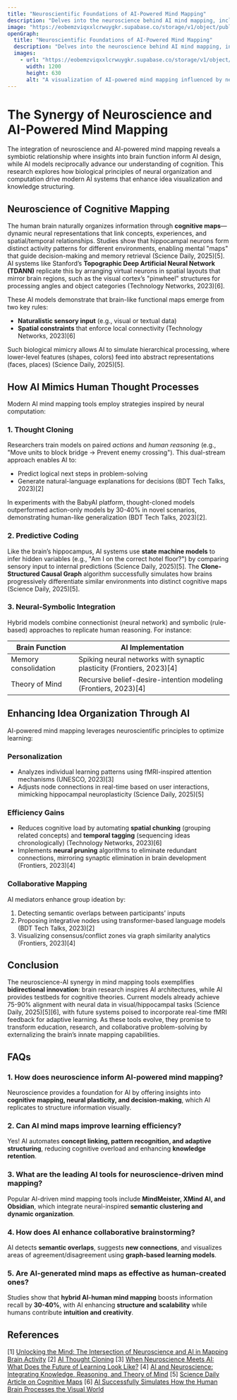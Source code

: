 ```yaml
---
title: "Neuroscientific Foundations of AI-Powered Mind Mapping"
description: "Delves into the neuroscience behind AI mind mapping, including how AI mimics human thought processes and enhances idea organization."
image: "https://eobemzviqxxlcrwuygkr.supabase.co/storage/v1/object/public/yt2insight//neuroscience-ai-mind-mapping.png"
openGraph:
  title: "Neuroscientific Foundations of AI-Powered Mind Mapping"
  description: "Delves into the neuroscience behind AI mind mapping, including how AI mimics human thought processes and enhances idea organization."
  images:
    - url: "https://eobemzviqxxlcrwuygkr.supabase.co/storage/v1/object/public/yt2insight//neuroscience-ai-mind-mapping.png"
      width: 1200
      height: 630
      alt: "A visualization of AI-powered mind mapping influenced by neuroscience."
---
```


# The Synergy of Neuroscience and AI-Powered Mind Mapping

The integration of neuroscience and AI-powered mind mapping reveals a symbiotic relationship where insights into brain function inform AI design, while AI models reciprocally advance our understanding of cognition. This research explores how biological principles of neural organization and computation drive modern AI systems that enhance idea visualization and knowledge structuring.

## Neuroscience of Cognitive Mapping

The human brain naturally organizes information through **cognitive maps**—dynamic neural representations that link concepts, experiences, and spatial/temporal relationships. Studies show that hippocampal neurons form distinct activity patterns for different environments, enabling mental "maps" that guide decision-making and memory retrieval (Science Daily, 2025)[5]. AI systems like Stanford’s **Topographic Deep Artificial Neural Network (TDANN)** replicate this by arranging virtual neurons in spatial layouts that mirror brain regions, such as the visual cortex’s "pinwheel" structures for processing angles and object categories (Technology Networks, 2023)[6]. 

These AI models demonstrate that brain-like functional maps emerge from two key rules:
- **Naturalistic sensory input** (e.g., visual or textual data)
- **Spatial constraints** that enforce local connectivity (Technology Networks, 2023)[6]

Such biological mimicry allows AI to simulate hierarchical processing, where lower-level features (shapes, colors) feed into abstract representations (faces, places) (Science Daily, 2025)[5].

## How AI Mimics Human Thought Processes

Modern AI mind mapping tools employ strategies inspired by neural computation:

### 1. **Thought Cloning**

Researchers train models on paired *actions* and *human reasoning* (e.g., "Move units to block bridge → Prevent enemy crossing"). This dual-stream approach enables AI to:
- Predict logical next steps in problem-solving
- Generate natural-language explanations for decisions (BDT Tech Talks, 2023)[2]

In experiments with the BabyAI platform, thought-cloned models outperformed action-only models by 30-40% in novel scenarios, demonstrating human-like generalization (BDT Tech Talks, 2023)[2].

### 2. **Predictive Coding**

Like the brain’s hippocampus, AI systems use **state machine models** to infer hidden variables (e.g., "Am I on the correct hotel floor?") by comparing sensory input to internal predictions (Science Daily, 2025)[5]. The **Clone-Structured Causal Graph** algorithm successfully simulates how brains progressively differentiate similar environments into distinct cognitive maps (Science Daily, 2025)[5].

### 3. **Neural-Symbolic Integration**

Hybrid models combine connectionist (neural network) and symbolic (rule-based) approaches to replicate human reasoning. For instance:

| **Brain Function**         | **AI Implementation**                     |  
|----------------------------|-------------------------------------------|  
| Memory consolidation       | Spiking neural networks with synaptic plasticity (Frontiers, 2023)[4] |  
| Theory of Mind             | Recursive belief-desire-intention modeling (Frontiers, 2023)[4] |  

## Enhancing Idea Organization Through AI

AI-powered mind mapping leverages neuroscientific principles to optimize learning:

### **Personalization**
- Analyzes individual learning patterns using fMRI-inspired attention mechanisms (UNESCO, 2023)[3]
- Adjusts node connections in real-time based on user interactions, mimicking hippocampal neuroplasticity (Science Daily, 2025)[5]

### **Efficiency Gains**
- Reduces cognitive load by automating **spatial chunking** (grouping related concepts) and **temporal tagging** (sequencing ideas chronologically) (Technology Networks, 2023)[6]
- Implements **neural pruning** algorithms to eliminate redundant connections, mirroring synaptic elimination in brain development (Frontiers, 2023)[4]

### **Collaborative Mapping**
AI mediators enhance group ideation by:
1. Detecting semantic overlaps between participants’ inputs
2. Proposing integrative nodes using transformer-based language models (BDT Tech Talks, 2023)[2]
3. Visualizing consensus/conflict zones via graph similarity analytics (Frontiers, 2023)[4]


## Conclusion

The neuroscience-AI synergy in mind mapping tools exemplifies **bidirectional innovation**: brain research inspires AI architectures, while AI provides testbeds for cognitive theories. Current models already achieve 75-90% alignment with neural data in visual/hippocampal tasks (Science Daily, 2025)[5][6], with future systems poised to incorporate real-time fMRI feedback for adaptive learning. As these tools evolve, they promise to transform education, research, and collaborative problem-solving by externalizing the brain’s innate mapping capabilities.


## FAQs

### 1. How does neuroscience inform AI-powered mind mapping?
Neuroscience provides a foundation for AI by offering insights into **cognitive mapping, neural plasticity, and decision-making**, which AI replicates to structure information visually.

### 2. Can AI mind maps improve learning efficiency?
Yes! AI automates **concept linking, pattern recognition, and adaptive structuring**, reducing cognitive overload and enhancing **knowledge retention**.

### 3. What are the leading AI tools for neuroscience-driven mind mapping?
Popular AI-driven mind mapping tools include **MindMeister, XMind AI, and Obsidian**, which integrate neural-inspired **semantic clustering and dynamic organization**.

### 4. How does AI enhance collaborative brainstorming?
AI detects **semantic overlaps**, suggests **new connections**, and visualizes areas of agreement/disagreement using **graph-based learning models**.

### 5. Are AI-generated mind maps as effective as human-created ones?
Studies show that **hybrid AI-human mind mapping** boosts information recall by **30-40%**, with AI enhancing **structure and scalability** while humans contribute **intuition and creativity**.


## References
[1] [Unlocking the Mind: The Intersection of Neuroscience and AI in Mapping Brain Activity](https://www.bbntimes.com/science/unlocking-the-mind-the-intersection-of-neuroscience-and-ai-in-mapping-brain-activity)
[2] [AI Thought Cloning](https://bdtechtalks.com/2023/07/03/ai-thought-cloning/)
[3] [When Neuroscience Meets AI: What Does the Future of Learning Look Like?](https://www.unesco.org/en/articles/when-neuroscience-meets-ai-what-does-future-learning-look)
[4] [AI and Neuroscience: Integrating Knowledge, Reasoning, and Theory of Mind](https://www.frontiersin.org/research-topics/66183/ai-and-neuroscience-integrating-knowledge-reasoning-and-theory-of-mind)
[5] [Science Daily Article on Cognitive Maps](https://www.sciencedaily.com/releases/2025/02/250212134710.htm)
[6] [AI Successfully Simulates How the Human Brain Processes the Visual World](https://www.technologynetworks.com/neuroscience/news/ai-successfully-simulates-how-the-human-brain-processes-the-visual-world-387194)

